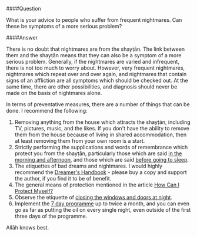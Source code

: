 [published: true]:/
[date: 2015-08-24]:/
[title: Frequent Nightmares]:/

####Question

What is your advice to people who suffer from frequent nightmares. Can these be symptoms of a more serious problem?

####Answer

There is no doubt that nightmares are from the shayṭān. The link between them and the shayṭān means that they can also be a symptom of a more serious problem. Generally, if the nightmares are varied and infrequent, there is not too much to worry about. However, very frequent nightmares, nightmares which repeat over and over again, and nightmares that contain signs of an affliction are all symptoms which should be checked out. At the same time, there are other possibilities, and diagnosis should never be made on the basis of nightmares alone.

In terms of preventative measures, there are a number of things that can be done. I recommend the following:

1. Removing anything from the house which attracts the shayṭān, including TV, pictures, music, and the likes. If you don't have the ability to remove them from the house because of living in shared accommodation, then at least removing them from your own room is a start.
2. Strictly performing the supplications and words of remembrance which protect you from the shayṭān, particularly those which are said [in the morning and afternoon](http://duas.com/search.php?search=&categories[]=31), and those which are said [before going to sleep](http://duas.com/search.php?search=&categories[]=123).
3. The etiquettes of bad dreams and nightmares. I would highly recommend the [Dreamer's Handbook](http://d1.islamhouse.com/data/en/ih_books/single/en_The_Dreamers_Handbook.pdf) - please buy a copy and support the author, if you find it to be of benefit.
4. The general means of protection mentioned in the article [How Can I Protect Myself?](muhammadtim.com/posts/how-can-i-protect-myself)
5. Observe the etiquette of [closing the windows and doors at night](muhammadtim.com/atnight).
6. Implement the [7 day programme](muhammadtim.com/7dayrd) up to twice a month, and you can even go as far as putting the oil on every single night, even outside of the first three days of the programme.

Allāh knows best.

